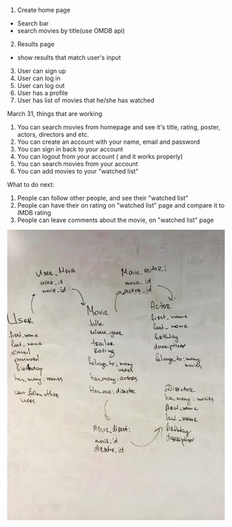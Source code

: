 1. Create home page
  * Search bar
  * search movies by title(use OMDB api)
2. Results page
  * show results that match user's input
3. User can sign up
4. User can log in
5. User can log out
6. User has a profile
7. User has list of movies that he/she has watched


March 31, things that are working
1. You can search movies from homepage and see it's title, rating, poster, actors, directors and etc.
2. You can create an account with your name, email and password
3. You can sign in back to your account
4. You can logout from your account ( and it works properly)
5. You can search movies from your account
6. You can add movies to your "watched list"


What to do next:
1. People can follow other people, and see their "watched list"
2. People can have their on rating on "watched list" page and compare it to IMDB rating
3. People can leave comments about the movie, on "watched list" page

<img src="image.jpeg" alt="">